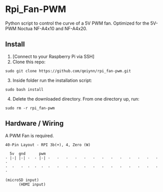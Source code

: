 # Rpi_Fan-PWM

Python script to control the curve of a 5V PWM fan. Optimized for the 5V-PWM Noctua NF-A4x10 and NF-A4x20. 

## Install

1. [Connect to your Raspberry Pi via SSH]
2. Clone this repo: 
```
sudo git clone https://github.com/qeiynn/rpi_fan-pwm.git
```
3. Inside folder run the installation script: 
```
sudo bash install
```
4. Delete the downloaded directory. From one directory up, run:
```
sudo rm -r rpi_fan-pwm
```

## Hardware / Wiring

A PWM Fan is required.

```
40-Pin Layout - RPI 3b(+), 4, Zero (W)

  5v  gnd      pwm   
· |·| |·| ·  · |·| ·   ·   ·   ·   ·   ·   ·   ·   ·   ·   ·   ·   ·  · 
·  ·   ·  ·  ·  ·  ·   ·   ·   ·   ·   ·   ·   ·   ·   ·   ·   ·   ·  · 
        
(microSD input)
      (HDMI input)
```
